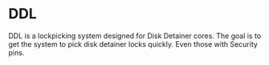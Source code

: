# DDL
DDL is a lockpicking system designed for Disk Detainer cores. The goal is to get the system to pick disk detainer locks quickly. Even those with Security pins.

